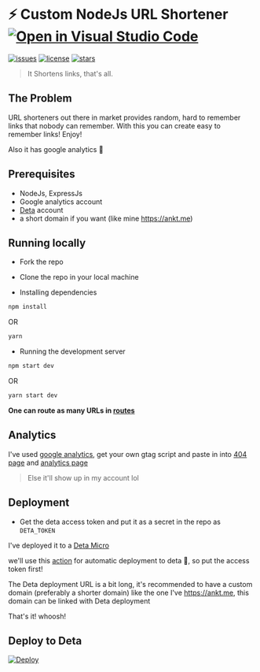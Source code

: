 # ⚡ Custom NodeJs URL Shortener [![Open in Visual Studio Code](https://open.vscode.dev/badges/open-in-vscode.svg)](https://open.vscode.dev/ankityadavhere/url-shortener)

[![issues](https://img.shields.io/github/issues/ankityadavhere/url-shortener)](https://github.com/ankityadavhere/url-shortener/issues)
[![license](https://img.shields.io/github/license/ankityadavhere/url-shortener)](https://github.com/ankityadavhere/url-shortener/blob/master/LICENSE)
[![stars](https://img.shields.io/github/stars/ankityadavhere/url-shortener?style=social)](https://github.com/ankityadavhere/url-shortener/stargazers)

> It Shortens links, that's all.

## The Problem

URL shorteners out there in market provides random, hard to remember links that nobody can remember.
With this you can create easy to remember links! Enjoy!

Also it has google analytics 👀

## Prerequisites

- NodeJs, ExpressJs
- Google analytics account
- [Deta](https://deta.sh) account
- a short domain if you want (like mine https://ankt.me)

## Running locally

- Fork the repo

- Clone the repo in your local machine

- Installing dependencies

```bash
npm install
```

OR

```bash
yarn
```

- Running the development server

```bash
npm start dev
```

OR

```bash
yarn start dev
```

**One can route as many URLs in [routes](https://github.com/ankityadavhere/url-shortener/blob/main/routes/routes.js)**

## Analytics

I've used [google analytics](https://analytics.google.com), get your own gtag script and paste in into [404 page](https://github.com/ankityadavhere/url-shortener/blob/main/views/404.hbs) and [analytics page](https://github.com/ankityadavhere/url-shortener/blob/main/views/analytics.hbs)

> Else it'll show up in my account lol

## Deployment

- Get the deta access token and put it as a secret in the repo as `DETA_TOKEN`

I've deployed it to a [Deta Micro](https://docs.deta.sh/docs/micros/about)

we'll use this [action](https://github.com/marketplace/actions/deploy-to-deta) for automatic deployment to deta 👀, so put the access token first!

The Deta deployment URL is a bit long, it's recommended to have a custom domain (preferably a shorter domain) like the one I've https://ankt.me, this domain can be linked with Deta deployment

That's it! whoosh!

## Deploy to Deta

[![Deploy](https://button.deta.dev/1/svg)](https://go.deta.dev/deploy)
